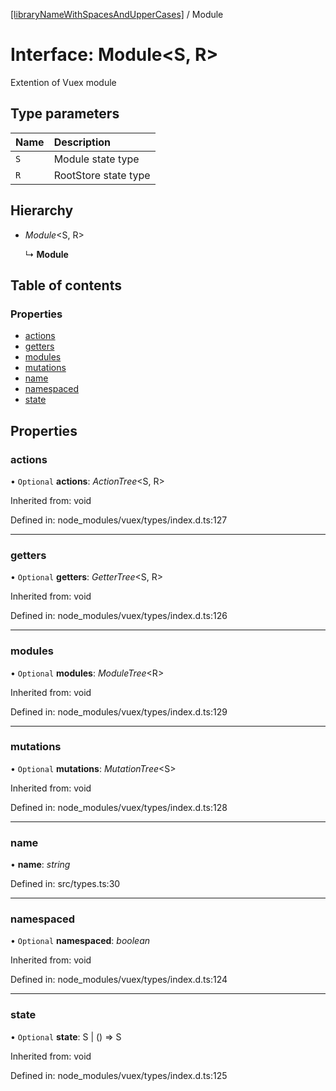 [[libraryNameWithSpacesAndUpperCases]](../README.md) / Module

# Interface: Module<S, R\>

Extention of Vuex module

## Type parameters

Name | Description |
:------ | :------ |
`S` | Module state type   |
`R` | RootStore state type    |

## Hierarchy

* *Module*<S, R\>

  ↳ **Module**

## Table of contents

### Properties

- [actions](module.md#actions)
- [getters](module.md#getters)
- [modules](module.md#modules)
- [mutations](module.md#mutations)
- [name](module.md#name)
- [namespaced](module.md#namespaced)
- [state](module.md#state)

## Properties

### actions

• `Optional` **actions**: *ActionTree*<S, R\>

Inherited from: void

Defined in: node_modules/vuex/types/index.d.ts:127

___

### getters

• `Optional` **getters**: *GetterTree*<S, R\>

Inherited from: void

Defined in: node_modules/vuex/types/index.d.ts:126

___

### modules

• `Optional` **modules**: *ModuleTree*<R\>

Inherited from: void

Defined in: node_modules/vuex/types/index.d.ts:129

___

### mutations

• `Optional` **mutations**: *MutationTree*<S\>

Inherited from: void

Defined in: node_modules/vuex/types/index.d.ts:128

___

### name

• **name**: *string*

Defined in: src/types.ts:30

___

### namespaced

• `Optional` **namespaced**: *boolean*

Inherited from: void

Defined in: node_modules/vuex/types/index.d.ts:124

___

### state

• `Optional` **state**: S \| () => S

Inherited from: void

Defined in: node_modules/vuex/types/index.d.ts:125
